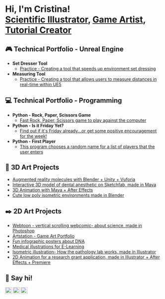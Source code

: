<h1>Hi, I'm Cristina! <br/><a href="https://www.cristinasala.com">Scientific Illustrator</a>, <a href="https://www.linkedin.com/in/cristinasalaripoll/">Game Artist</a>, <a href="https://www.youtube.com/@cristinasala/videos">Tutorial Creator</a></h1>

<h2>🎮 Technical Portfolio - Unreal Engine</h2>

- <b>Set Dresser Tool</b>
  - [Practice - Creating a tool that speeds up environment set dressing](https://github.com/csalari/SetDresserTool/tree/main)
- <b>Measuring Tool</b>
  - [Practice - Creating a tool that allows users to measure distances in real-time within UE5](https://github.com/csalari/MeasuringTool)

 <h2>💻 Technical Portfolio - Programming</h2>
 
- <b>Python - Rock, Paper, Scissors Game</b>
  - [Fast Rock, Paper, Scissors game to play against the computer](https://github.com/csalari/RockPaperScissors)  
- <b>Python - Is it Friday Yet?</b>
  - [Find out if it's Friday already...or get some positive encouragement for the week!](https://github.com/csalari/FridayYet)
- <b>Python - First Player</b>
  - [This program chooses a random name for a list of players that the user enters](https://github.com/csalari/RandomFirstPlayer)

<h2>🧊 3D Art Projects </h2>

- [Augmented reality molecules with Blender + Unity + Vuforia](https://www.cristinasala.com/augmented-reality-molecules)
- [Interactive 3D model of dental anesthetic on Sketchfab, made in Maya](https://www.cristinasala.com/interactive-dental-model)
- [3D Animation with Maya + After Effects](https://www.cristinasala.com/conditioning-restoration-animation)
- [Cute low poly isometric environments made in Blender](https://www.cristinasala.com/lowpoly)

  
<h2>✒️ 2D Art Projects </h2>

- [Webtoon - vertical scrolling webcomic- about science, made in Photoshop](https://www.webtoons.com/en/canvas/cute-science/nervous-system/viewer?title_no=839942&episode_no=1)
- [Artstation - Game Art Portfolio](https://www.artstation.com/cristinasala)
- [Fun infographic posters about DNA](https://www.cristinasala.com/dna-infographics)
- [Medical illustrations for E-Learning](https://www.cristinasala.com/medical-illustrations)
- [Isometric illustration- How the pathology lab works, made in Illustrator](https://www.cristinasala.com/pathology-lab-interactive)
- [2D Animation for a research grant application, made in Illustrator + After Effects + Premiere](https://www.cristinasala.com/research-grant-animation)

<h2> 👋 Say hi! </h2>

[<img align="left" alt="Cristina Sala | LinkedIn" width="22px" src="https://cdn.jsdelivr.net/npm/simple-icons@v3/icons/linkedin.svg" />][linkedin]
[<img align="left" alt="Cristina Sala | YouTube" width="22px" src="https://cdn.jsdelivr.net/npm/simple-icons@v3/icons/youtube.svg" />][youtube]
[<img align="left" alt="Cristina Sala | Instagram" width="22px" src="https://cdn.jsdelivr.net/npm/simple-icons@v3/icons/instagram.svg" />][instagram]

[youtube]: https://www.youtube.com/@cristinasala/videos
[instagram]: https://www.instagram.com/cristinagraphics/
[linkedin]: https://www.linkedin.com/in/cristinasalaripoll
